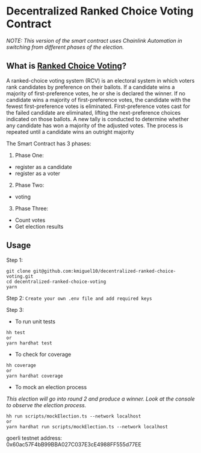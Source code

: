 # Decentralized Ranked Choice Voting Contract

*NOTE: This version of the smart contract uses Chainlink Automation in switching from different phases of the election.*

## What is [Ranked Choice Voting](https://ballotpedia.org/Ranked-choice_voting_(RCV))?

A ranked-choice voting system (RCV) is an electoral system in which voters rank candidates by preference on their ballots. If a candidate wins a majority of first-preference votes, he or she is declared the winner. If no candidate wins a majority of first-preference votes, the candidate with the fewest first-preference votes is eliminated. First-preference votes cast for the failed candidate are eliminated, lifting the next-preference choices indicated on those ballots. A new tally is conducted to determine whether any candidate has won a majority of the adjusted votes. The process is repeated until a candidate wins an outright majority

The Smart Contract has 3 phases:

1. Phase One:

- register as a candidate
- register as a voter

2. Phase Two:

- voting

3. Phase Three:

- Count votes
- Get election results

## Usage

Step 1:

```shell
git clone git@github.com:kmiguel10/decentralized-ranked-choice-voting.git
cd decentralized-ranked-choice-voting
yarn
```

Step 2:
```Create your own .env file and add required keys```

Step 3:

- To run unit tests

```shell
hh test
or
yarn hardhat test
```

- To check for coverage

```shell
hh coverage
or
yarn hardhat coverage
```

- To mock an election process

*This election will go into round 2 and produce a winner. Look at the console to observe the election process.*

```shell
hh run scripts/mockElection.ts --network localhost
or
yarn hardhat run scripts/mockElection.ts --network localhost
```

goerli testnet address: 0x60ac57F4bB99BBA027C037E3cE4988FF555d77EE
